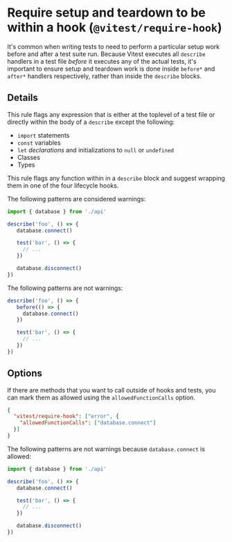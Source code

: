 # Require setup and teardown to be within a hook (`@vitest/require-hook`)

<!-- end auto-generated rule header -->

It's common when writing tests to need to perform a particular setup work before and after a test suite run.  Because Vitest executes all `describe` handlers in a test file _before_ it executes any of the actual tests, it's important to ensure setup and teardown work is done inside `before*` and `after*` handlers respectively, rather than inside the `describe` blocks.

## Details 

This rule flags any expression that is either at the toplevel of a test file or directly within the body of a `describe` except the following:

- `import` statements
- `const` variables
- `let` _declarations_ and initializations to `null` or `undefined`
- Classes
- Types

This rule flags any function within in a `describe` block and suggest wrapping them in one of the four lifecycle hooks.


The following patterns are considered warnings:

```ts
import { database } from './api'

describe('foo', () => {
   database.connect()

   test('bar', () => {
	 // ...
   })

   database.disconnect()
})
```



The following patterns are not warnings:



```ts
describe('foo', () => {
   before(() => {
	 database.connect()
   })

   test('bar', () => {
	 // ...
   })
})
```


## Options

If there are methods that you want to call outside of hooks and tests, you can mark them as allowed using the `allowedFunctionCalls` option.


```json
{
  "vitest/require-hook": ["error", {
	"allowedFunctionCalls": ["database.connect"]
  }]
}
```

The following patterns are not warnings because `database.connect` is allowed:

```ts
import { database } from './api'

describe('foo', () => {
   database.connect()

   test('bar', () => {
	 // ...
   })

   database.disconnect()
})
```

